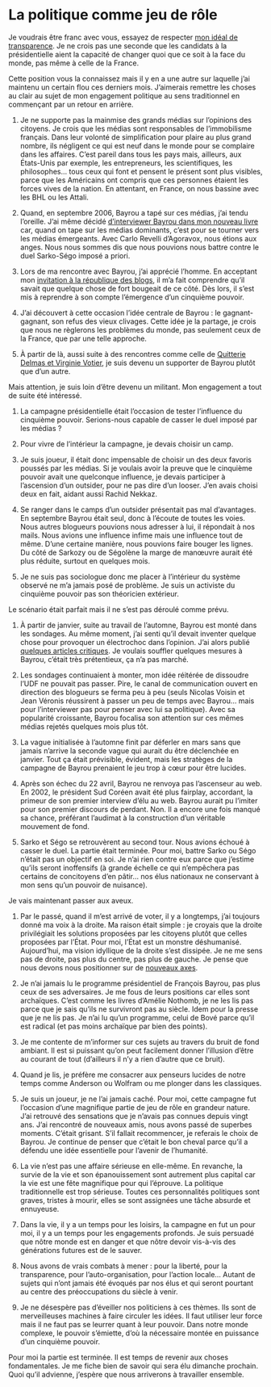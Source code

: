 # La politique comme jeu de rôle

Je voudrais être franc avec vous, essayez de respecter [mon idéal de transparence](https://tcrouzet.com/2007/04/25/gandhi-et-l%e2%80%99open-source/). Je ne crois pas une seconde que les candidats à la présidentielle aient la capacité de changer quoi que ce soit à la face du monde, pas même à celle de la France.<span id="more-442"></span>

Cette position vous la connaissez mais il y en a une autre sur laquelle j’ai maintenu un certain flou ces derniers mois. J’aimerais remettre les choses au clair au sujet de mon engagement politique au sens traditionnel en commençant par un retour en arrière.

1. Je ne supporte pas la mainmise des grands médias sur l’opinions des citoyens. Je crois que les médias sont responsables de l’immobilisme français. Dans leur volonté de simplification pour plaire au plus grand nombre, ils négligent ce qui est neuf dans le monde pour se complaire dans les affaires. C’est pareil dans tous les pays mais, ailleurs, aux États-Unis par exemple, les entrepreneurs, les scientifiques, les philosophes… tous ceux qui font et pensent le présent sont plus visibles, parce que les Américains ont compris que ces personnes étaient les forces vives de la nation. En attentant, en France, on nous bassine avec les BHL ou les Attali.

2. Quand, en septembre 2006, Bayrou a tapé sur ces médias, j’ai tendu l’oreille. J’ai même décidé [d’interviewer Bayrou dans mon nouveau livre](https://tcrouzet.com/2007/04/19/le-vrai-bayrou/) car, quand on tape sur les médias dominants, c’est pour se tourner vers les médias émergeants. Avec Carlo Revelli d’Agoravox, nous étions aux anges. Nous nous sommes dis que nous pouvions nous battre contre le duel Sarko-Ségo imposé a priori.

3. Lors de ma rencontre avec Bayrou, j’ai apprécié l’homme. En acceptant mon [invitation à la république des blogs](https://tcrouzet.com/2006/09/28/pourquoi-bayrou-est-il-venu/), il m’a fait comprendre qu’il savait que quelque chose de fort bougeait de ce côté. Dès lors, il s’est mis à reprendre à son compte l’émergence d’un cinquième pouvoir.

4. J’ai découvert à cette occasion l’idée centrale de Bayrou : le gagnant-gagnant, son refus des vieux clivages. Cette idée je la partage, je crois que nous ne règlerons les problèmes du monde, pas seulement ceux de la France, que par une telle approche.

5. À partir de là, aussi suite à des rencontres comme celle de [Quitterie Delmas et Virginie Votier](http://lesjeuneslibres.hautetfort.com/), je suis devenu un supporter de Bayrou plutôt que d’un autre.

Mais attention, je suis loin d’être devenu un militant. Mon engagement a tout de suite été intéressé.

1. La campagne présidentielle était l’occasion de tester l’influence du cinquième pouvoir. Serions-nous capable de casser le duel imposé par les médias ?

2. Pour vivre de l’intérieur la campagne, je devais choisir un camp.

3. Je suis joueur, il était donc impensable de choisir un des deux favoris poussés par les médias. Si je voulais avoir la preuve que le cinquième pouvoir avait une quelconque influence, je devais participer à l’ascension d’un outsider, pour ne pas dire d’un looser. J’en avais choisi deux en fait, aidant aussi Rachid Nekkaz.

4. Se ranger dans le camps d’un outsider présentait pas mal d’avantages. En septembre Bayrou était seul, donc à l’écoute de toutes les voies. Nous autres blogueurs pouvions nous adresser à lui, il répondait à nos mails. Nous avions une influence infime mais une influence tout de même. D’une certaine manière, nous pouvions faire bouger les lignes. Du côté de Sarkozy ou de Ségolène la marge de manœuvre aurait été plus réduite, surtout en quelques mois.

5. Je ne suis pas sociologue donc me placer à l’intérieur du système observé ne m’a jamais posé de problème. Je suis un activiste du cinquième pouvoir pas son théoricien extérieur.

Le scénario était parfait mais il ne s’est pas déroulé comme prévu.

1. À partir de janvier, suite au travail de l’automne, Bayrou est monté dans les sondages. Au même moment, j’ai senti qu’il devait inventer quelque chose pour provoquer un électrochoc dans l’opinion. J’ai alors publié [quelques articles critiques](https://tcrouzet.com/2007/04/19/bayroumania-non-merci/). Je voulais souffler quelques mesures à Bayrou, c’était très prétentieux, ça n’a pas marché.

2. Les sondages continuaient à monter, mon idée réitérée de dissoudre l’UDF ne pouvait pas passer. Pire, le canal de communication ouvert en direction des blogueurs se ferma peu à peu (seuls Nicolas Voisin et Jean Véronis réussirent à passer un peu de temps avec Bayrou… mais pour l’interviewer pas pour penser avec lui sa politique). Avec sa popularité croissante, Bayrou focalisa son attention sur ces mêmes médias rejetés quelques mois plus tôt.

3. La vague initialisée à l’automne finit par déferler en mars sans que jamais n’arrive la seconde vague qui aurait du être déclenchée en janvier. Tout ça était prévisible, évident, mais les stratèges de la campagne de Bayrou prenaient le jeu trop à cœur pour être lucides.

4. Après son échec du 22 avril, Bayrou ne renvoya pas l’ascenseur au web. En 2002, le président Sud Coréen avait été plus fairplay, accordant, la primeur de son premier interview d’élu au web. Bayrou aurait pu l’imiter pour son premier discours de perdant. Non. Il a encore une fois manqué sa chance, préférant l’audimat à la construction d’un véritable mouvement de fond.

5. Sarko et Ségo se retrouvèrent au second tour. Nous avions échoué à casser le duel. La partie était terminée. Pour moi, battre Sarko ou Ségo n’était pas un objectif en soi. Je n’ai rien contre eux parce que j’estime qu’ils seront inoffensifs (à grande échelle ce qui n’empêchera pas certains de concitoyens d’en pâtir… nos élus nationaux ne conservant à mon sens qu’un pouvoir de nuisance).

Je vais maintenant passer aux aveux.

1. Par le passé, quand il m’est arrivé de voter, il y a longtemps, j’ai toujours donné ma voix à la droite. Ma raison était simple : je croyais que la droite privilégiait les solutions proposées par les citoyens plutôt que celles proposées par l’État. Pour moi, l’État est un monstre déshumanisé. Aujourd’hui, ma vision idyllique de la droite s’est dissipée. Je ne me sens pas de droite, pas plus du centre, pas plus de gauche. Je pense que nous devons nous positionner sur de [nouveaux axes](https://tcrouzet.com/2006/11/06/troisieme-voie-en-image/).

2. Je n’ai jamais lu le programme présidentiel de François Bayrou, pas plus ceux de ses adversaires. Je me fous de leurs positions car elles sont archaïques. C’est comme les livres d’Amélie Nothomb, je ne les lis pas parce que je sais qu’ils ne survivront pas au siècle. Idem pour la presse que je ne lis pas. Je n’ai lu qu’un programme, celui de Bové parce qu’il est radical (et pas moins archaïque par bien des points).

3. Je me contente de m’informer sur ces sujets au travers du bruit de fond ambiant. Il est si puissant qu’on peut facilement donner l’illusion d’être au courant de tout (d’ailleurs il n’y a rien d’autre que ce bruit).

4. Quand je lis, je préfère me consacrer aux penseurs lucides de notre temps comme Anderson ou Wolfram ou me plonger dans les classiques.

5. Je suis un joueur, je ne l’ai jamais caché. Pour moi, cette campagne fut l’occasion d’une magnifique partie de jeu de rôle en grandeur nature. J’ai retrouvé des sensations que je n’avais pas connues depuis vingt ans. J’ai rencontré de nouveaux amis, nous avons passé de superbes moments. C’était grisant. S’il fallait recommencer, je referais le choix de Bayrou. Je continue de penser que c’était le bon cheval parce qu’il a défendu une idée essentielle pour l’avenir de l’humanité.

6. La vie n’est pas une affaire sérieuse en elle-même. En revanche, la survie de la vie et son épanouissement sont autrement plus capital car la vie est une fête magnifique pour qui l’éprouve. La politique traditionnelle est trop sérieuse. Toutes ces personnalités politiques sont graves, tristes à mourir, elles se sont assignées une tâche absurde et ennuyeuse.

7. Dans la vie, il y a un temps pour les loisirs, la campagne en fut un pour moi, il y a un temps pour les engagements profonds. Je suis persuadé que nôtre monde est en danger et que nôtre devoir vis-à-vis des générations futures est de le sauver.

8. Nous avons de vrais combats à mener : pour la liberté, pour la transparence, pour l’auto-organisation, pour l’action locale… Autant de sujets qui n’ont jamais été évoqués par nos élus et qui seront pourtant au centre des préoccupations du siècle à venir.

9. Je ne désespère pas d’éveiller nos politiciens à ces thèmes. Ils sont de merveilleuses machines à faire circuler les idées. Il faut utiliser leur force mais il ne faut pas se leurrer quant à leur pouvoir. Dans notre monde complexe, le pouvoir s’émiette, d’où la nécessaire montée en puissance d’un cinquième pouvoir.

Pour moi la partie est terminée. Il est temps de revenir aux choses fondamentales. Je me fiche bien de savoir qui sera élu dimanche prochain. Quoi qu’il advienne, j’espère que nous arriverons à travailler ensemble.